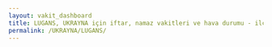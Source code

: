 ```yaml
---
layout: vakit_dashboard
title: LUGANS, UKRAYNA için iftar, namaz vakitleri ve hava durumu - ilçe/eyalet seç
permalink: /UKRAYNA/LUGANS/
---
```


<script type="text/javascript">
  var GLOBAL_COUNTRY = 'UKRAYNA';
  var GLOBAL_CITY = 'LUGANS';
  var GLOBAL_STATE = '';
  var lat = 72;
  var lon = 21;
</script>
